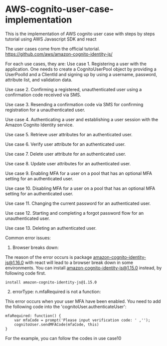 # AWS-cognito-user-case-implementation
This is the implementation of AWS cognito user case with steps by steps tutorial
using AWS Javascript SDK and react

The user cases come from the official tutorial.
    https://github.com/aws/amazon-cognito-identity-js/

For each use cases, they are:
Use case 1. Registering a user with the application. One needs to create a
CognitoUserPool object by providing a UserPoolId and a ClientId and signing up
by using a username, password, attribute list, and validation data.


Use case 2. Confirming a registered, unauthenticated user using a confirmation
code received via SMS.


Use case 3. Resending a confirmation code via SMS for confirming registration
for a unauthenticated user.

Use case 4. Authenticating a user and establishing a user session with the
Amazon Cognito Identity service.

Use case 5. Retrieve user attributes for an authenticated user.

Use case 6. Verify user attribute for an authenticated user.

Use case 7. Delete user attribute for an authenticated user.

Use case 8. Update user attributes for an authenticated user.

Use case 9. Enabling MFA for a user on a pool that has an optional MFA setting
for an authenticated user.

Use case 10. Disabling MFA for a user on a pool that has an optional MFA
setting for an authenticated user.

Use case 11. Changing the current password for an authenticated user.

Use case 12. Starting and completing a forgot password flow for an
unauthenticated user.

Use case 13. Deleting an authenticated user.




Common error issues:
1. Browser breaks down:

The reason of the error occurs is package amazon-cognito-identity-js@1.16.0 with react will lead to a
browser break down in some environments. You can install amazon-cognito-identity-js@1.15.0
instead, by following code first.

```
install amazon-cognito-identity-js@1.15.0
```

2. errorType: n.mfaRequired is not a function:

This error occurs when your user MFA have been enabled. You need to add the
following code into the 'cognitoUser.authenticateUser':

```
mfaRequired: function() {
    var mfaCode = prompt('Please input verification code: ' ,'');
    cognitoUser.sendMFACode(mfaCode, this)
}
```

For the example, you can follow the codes in use case10

